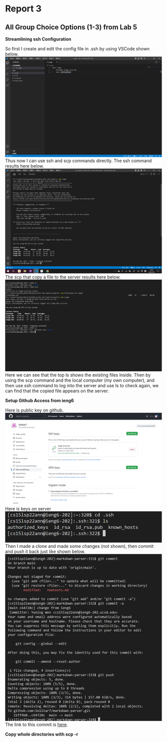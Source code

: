 # Report 3
## All Group Choice Options (1-3) from Lab 5
**Streamlining ssh Configuration**

So first I create and edit the config file in .ssh by using VSCode shown below.
![config file](config_edit.png)
Thus now I can use ssh and scp commands directly.
The ssh command results here below.
![login](ssh.png)
The scp that copy a file to the server results here below.
![copy](copy.png)
Here we can see that the top ls shows the existing files inside. Then by using the scp command and the local computer (my own computer), and then use ssh command to log into the server and use ls to check again, we can find that the copied file appears on the server.

**Setup Github Access from ieng6**

Here is public key on github.
![github pubkey](githubkey.png)
Here is keys on server
![server keys](serverkey.png)
Then I made a clone and made some changes (not shown), then commit and push it back just like shown below.
![commitpush](commitandpush.png)
The link to this commit is [here](https://github.com/Solitar7/markdown-parser/commit/c64728c4e9146cb530bdb2b6f118f7c355121539).

**Copy whole directories with scp -r**





